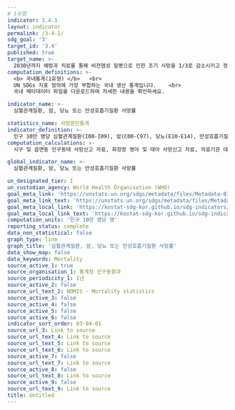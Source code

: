 ```yaml
---
# 1유형
indicator: 3.4.1
layout: indicator
permalink: /3-4-1/
sdg_goal: '3'
target_id: '3.4'
published: true
target_name: >-
  2030년까지 예방과 치료를 통해 비전염성 질병으로 인한 조기 사망을 1/3로 감소시키고 정신건강과 웰빙을 향상
computation_definitions: >-
  <b> 국내통계(1유형) </b>   <br>
  UN SDGs 지표 정의에 가장 부합하는 국내 생산 통계입니다.    <br>
  국내 메타데이터 파일을 다운로드하여 자세한 내용을 확인하세요.

indicator_name: >-
  심혈관계질환, 암, 당뇨 또는 만성호흡기질환 사망률

statistics_name: 사망원인통계
indicator_definition: >-
  인구 10만 명당 심혈관계질환(I00-I09), 암(C00-C97), 당뇨(E10-E14), 만성호흡기질환(J00-J06, J30-J98)에 의한 연간 사망자수
computation_calculations: >-
  시구 및 읍면동 인구동태 사망신고 자료, 화장장 영아 및 태아 사망신고 자료, 의료기관 대상 ｢사망원인보완조사｣ 자료를 통합하여 집계

global_indicator_name: >-
  심혈관계질환, 암, 당뇨 또는 만성호흡기질환 사망률

un_designated_tier: I
un_custodian_agency: World Health Organisation (WHO)
goal_meta_link: 'https://unstats.un.org/sdgs/metadata/files/Metadata-03-04-01.pdf'
goal_meta_link_text: 'https://unstats.un.org/sdgs/metadata/files/Metadata-03-04-01.pdf'
goal_meta_local_link: 'https://kostat-sdg-kor.github.io/sdg-indicators/public/data/Metadata-03-04-01_KOR.pdf'
goal_meta_local_link_text: 'https://kostat-sdg-kor.github.io/sdg-indicators/public/data/Metadata-03-04-01_KOR.pdf'
computation_units: '인구 10만 명당 명'
reporting_status: complete
data_non_statistical: false
graph_type: line
graph_title: '심혈관계질환, 암, 당뇨 또는 만성호흡기질환 사망률'
data_show_map: false
data_keywords: Mortality
source_active_1: true
source_organisation_1: 통계청 인구동향과
source_periodicity_1: 1년
source_active_2: false
source_url_text_2: NOMIS - Mortality statistics
source_active_3: false
source_active_4: false
source_active_5: false
source_active_6: false
indicator_sort_order: 03-04-01
source_url_3: Link to source
source_url_text_4: Link to source
source_url_text_5: Link to source
source_url_text_6: Link to source
source_active_7: false
source_url_text_7: Link to source
source_active_8: false
source_url_text_8: Link to source
source_active_9: false
source_url_text_9: Link to source
title: Untitled
---
```

